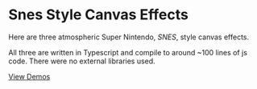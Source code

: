 # Snes Style Canvas Effects

Here are three atmospheric Super Nintendo, _SNES_, style canvas effects.

All three are written in Typescript and compile to around ~100 lines of js code. There were no external libraries used.

[View Demos](https://briandgls.github.io/snes-style-canvas-effects)

